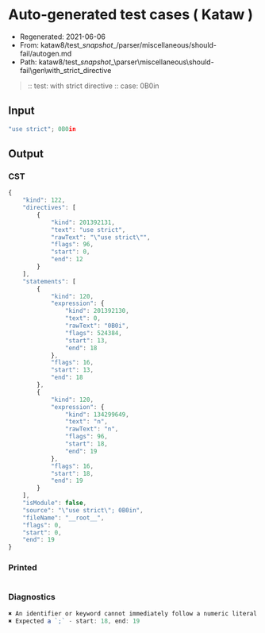 # Auto-generated test cases ( Kataw )
- Regenerated: 2021-06-06
- From: kataw8/test\__snapshot__/parser/miscellaneous/should-fail/autogen.md
- Path: kataw8/test\__snapshot__\parser\miscellaneous\should-fail\gen\with_strict_directive
> :: test: with strict directive
> :: case: 0B0in
## Input

`````js
"use strict"; 0B0in
`````
## Output

### CST

```javascript
{
    "kind": 122,
    "directives": [
        {
            "kind": 201392131,
            "text": "use strict",
            "rawText": "\"use strict\"",
            "flags": 96,
            "start": 0,
            "end": 12
        }
    ],
    "statements": [
        {
            "kind": 120,
            "expression": {
                "kind": 201392130,
                "text": 0,
                "rawText": "0B0i",
                "flags": 524384,
                "start": 13,
                "end": 18
            },
            "flags": 16,
            "start": 13,
            "end": 18
        },
        {
            "kind": 120,
            "expression": {
                "kind": 134299649,
                "text": "n",
                "rawText": "n",
                "flags": 96,
                "start": 18,
                "end": 19
            },
            "flags": 16,
            "start": 18,
            "end": 19
        }
    ],
    "isModule": false,
    "source": "\"use strict\"; 0B0in",
    "fileName": "__root__",
    "flags": 0,
    "start": 0,
    "end": 19
}
```

### Printed

```javascript

```

### Diagnostics

```javascript
✖ An identifier or keyword cannot immediately follow a numeric literal - start: 13, end: 17
✖ Expected a `;` - start: 18, end: 19

```

